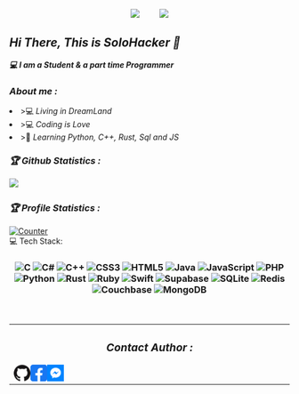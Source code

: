 <!-- Github README -->
<p align="center"><a href="https://github.com/solohackerzorg">
<img height="165" src="https://github-readme-stats.vercel.app/api?username=solohackerzorg&show_icons=true&theme=dracula" /></a>
&nbsp;&nbsp;&nbsp;&nbsp;&nbsp;&nbsp;&nbsp;
<a href="https://github.com/solohackerzorg"><img src="https://github-readme-stats.vercel.app/api/top-langs/?username=solohackerzorg&theme=dracula" />
</a></p>
<h2><b><i>Hi There, This is SoloHacker 👋</i></b></h2>
<b><i>💻 I am a Student & a part time Programmer</i></b>
<h3><b><i> About me :</i></b></h3>
<li> >💻 <i>Living in DreamLand</i></li>
<li> >💻 <i>Coding is Love</i></li>
<li> >🐍 <i>Learning Python, C++, Rust, Sql and JS</i></li>

<h3><b><i>🏆 Github Statistics :</i></b></h3>
<a href="https://github.com/solohackerzorg"><img width=550 src="https://github-profile-trophy.vercel.app/?username=solohackerzorg&theme=dracula&no-frame=true&title=Followers,Stars,Commit,Repository,Issues"/></a>

<h3><b><i>🏆 Profile Statistics :</i></b></h3>
<a href="https://github.com/solohackerzorg"><img height="25" title="Counter" src="https://komarev.com/ghpvc/?username=solohackerzorg&color=blueviolet&style=flat-square"><br></a>
  💻 Tech Stack:
<h3 align="center">

![C](https://img.shields.io/badge/c-%2300599C.svg?style=for-the-badge&logo=c&logoColor=white) ![C#](https://img.shields.io/badge/c%23-%23239120.svg?style=for-the-badge&logo=c-sharp&logoColor=white) ![C++](https://img.shields.io/badge/c++-%2300599C.svg?style=for-the-badge&logo=c%2B%2B&logoColor=white) ![CSS3](https://img.shields.io/badge/css3-%231572B6.svg?style=for-the-badge&logo=css3&logoColor=white) ![HTML5](https://img.shields.io/badge/html5-%23E34F26.svg?style=for-the-badge&logo=html5&logoColor=white) ![Java](https://img.shields.io/badge/java-%23ED8B00.svg?style=for-the-badge&logo=java&logoColor=white) ![JavaScript](https://img.shields.io/badge/javascript-%23323330.svg?style=for-the-badge&logo=javascript&logoColor=%23F7DF1E) ![PHP](https://img.shields.io/badge/php-%23777BB4.svg?style=for-the-badge&logo=php&logoColor=white) ![Python](https://img.shields.io/badge/python-3670A0?style=for-the-badge&logo=python&logoColor=ffdd54) ![Rust](https://img.shields.io/badge/rust-%23000000.svg?style=for-the-badge&logo=rust&logoColor=white) ![Ruby](https://img.shields.io/badge/ruby-%23CC342D.svg?style=for-the-badge&logo=ruby&logoColor=white) ![Swift](https://img.shields.io/badge/swift-F54A2A?style=for-the-badge&logo=swift&logoColor=white) 	![Supabase](https://img.shields.io/badge/Supabase-3ECF8E?style=for-the-badge&logo=supabase&logoColor=white) ![SQLite](https://img.shields.io/badge/sqlite-%2307405e.svg?style=for-the-badge&logo=sqlite&logoColor=white) ![Redis](https://img.shields.io/badge/redis-%23DD0031.svg?style=for-the-badge&logo=redis&logoColor=white) ![Couchbase](https://img.shields.io/badge/Couchbase-EA2328?style=for-the-badge&logo=couchbase&logoColor=white) ![MongoDB](https://img.shields.io/badge/MongoDB-%234ea94b.svg?style=for-the-badge&logo=mongodb&logoColor=white)

<br/>  

<table><tr><td valign="top" width="33%">
<h3><b><i>Contact Author :</i></b></h3>
<a href="https://github.com/solohackerzorg"><img align="left" title="Github" alt="Github" width="30px" src="png_pic/github.png" /></a>
<a href="https://fb.com/foundersolohackerzorg"><img align="left" title="Facebook" alt="Facebook" width="30px" src="png_pic/facebook.png" /></a>
<a href="https://m.me/foundersolohackerzorg"><img align="left" title="Messenger" alt="Messenger" width="30px" src="png_pic/messenger.png" /><br></a>

